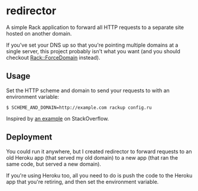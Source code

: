 redirector
==========

A simple Rack application to forward all HTTP requests to a separate
site hosted on another domain.

If you've set your DNS up so that you're pointing multiple domains at a
single server, this project probably isn't what you want (and you should
checkout [Rack::ForceDomain][] instead).

[Rack::ForceDomain]: https://github.com/cwninja/rack-force_domain

Usage
-----

Set the HTTP scheme and domain to send your requests to with an
environment variable:

    $ SCHEME_AND_DOMAIN=http://example.com rackup config.ru

Inspired by [an example][] on StackOverflow.

[an example]: http://stackoverflow.com/questions/10683549/how-do-i-implement-a-redirects-only-rack-based-heroku-application

Deployment
----------

You could run it anywhere, but I created redirector to forward requests
to an old Heroku app (that served my old domain) to a new app (that ran
the same code, but served a new domain).

If you're using Heroku too, all you need to do is push the code to the
Heroku app that you're retiring, and then set the environment variable.
